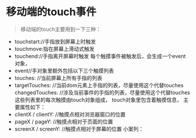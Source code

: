# 移动端的touch事件


> 移动端的touch主要用到一下三种： 

<!-- more -->

* touchstart://手指放到屏幕上时触发 
* touchmove:指在屏幕上滑动式触发 
* touchend://手指离开屏幕时触发 每个触摸事件被触发后，会生成一个event对象，
* event//手对象里额外包括以下三个触摸列表 
* touches: //当前屏幕上所有手指的列表 
* targetTouches: //当前dom元素上手指的列表，尽量使用这个代替touches changedTouches: //涉及当前事件的手指的列表，尽量使用这个代替touches 这些列表里的每次触摸由touch对象组成，
touch对象里包含着触摸信息，
主要属性如下： 
 * clientX / clientY: //触摸点相对浏览器窗口的位置
 * pageX / pageY: //触摸点相对于页面的位置 
 * screenX / screenY: //触摸点相对于屏幕的位置 小案列：  
